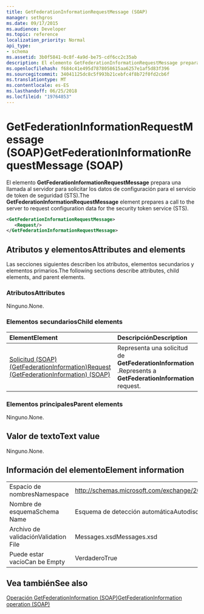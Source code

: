 ```yaml
---
title: GetFederationInformationRequestMessage (SOAP)
manager: sethgros
ms.date: 09/17/2015
ms.audience: Developer
ms.topic: reference
localization_priority: Normal
api_type:
- schema
ms.assetid: 3b0f5841-0c8f-4a9d-be75-cdf6cc2c35ab
description: El elemento GetFederationInformationRequestMessage prepara una llamada al servidor para solicitar los datos de configuración para el servicio de token de seguridad (STS).
ms.openlocfilehash: f684c41e495d7878058615aa6257e1af5d83f396
ms.sourcegitcommit: 34041125dc8c5f993b21cebfc4f8b72f0fd2cb6f
ms.translationtype: MT
ms.contentlocale: es-ES
ms.lasthandoff: 06/25/2018
ms.locfileid: "19764853"
---
```

# <a name="getfederationinformationrequestmessage-soap"></a><span data-ttu-id="7dede-103">GetFederationInformationRequestMessage (SOAP)</span><span class="sxs-lookup"><span data-stu-id="7dede-103">GetFederationInformationRequestMessage (SOAP)</span></span>

<span data-ttu-id="7dede-104">El elemento **GetFederationInformationRequestMessage** prepara una llamada al servidor para solicitar los datos de configuración para el servicio de token de seguridad (STS).</span><span class="sxs-lookup"><span data-stu-id="7dede-104">The **GetFederationInformationRequestMessage** element prepares a call to the server to request configuration data for the security token service (STS).</span></span> 
  
```XML
<GetFederationInformationRequestMessage>
   <Request/>
</GetFederationInformationRequestMessage>

```

## <a name="attributes-and-elements"></a><span data-ttu-id="7dede-105">Atributos y elementos</span><span class="sxs-lookup"><span data-stu-id="7dede-105">Attributes and elements</span></span>

<span data-ttu-id="7dede-106">Las secciones siguientes describen los atributos, elementos secundarios y elementos primarios.</span><span class="sxs-lookup"><span data-stu-id="7dede-106">The following sections describe attributes, child elements, and parent elements.</span></span>
  
### <a name="attributes"></a><span data-ttu-id="7dede-107">Atributos</span><span class="sxs-lookup"><span data-stu-id="7dede-107">Attributes</span></span>

<span data-ttu-id="7dede-108">Ninguno.</span><span class="sxs-lookup"><span data-stu-id="7dede-108">None.</span></span>
  
### <a name="child-elements"></a><span data-ttu-id="7dede-109">Elementos secundarios</span><span class="sxs-lookup"><span data-stu-id="7dede-109">Child elements</span></span>

|<span data-ttu-id="7dede-110">**Element**</span><span class="sxs-lookup"><span data-stu-id="7dede-110">**Element**</span></span>|<span data-ttu-id="7dede-111">**Descripción**</span><span class="sxs-lookup"><span data-stu-id="7dede-111">**Description**</span></span>|
|:-----|:-----|
|[<span data-ttu-id="7dede-112">Solicitud (SOAP) (GetFederationInformation)</span><span class="sxs-lookup"><span data-stu-id="7dede-112">Request (GetFederationInformation) (SOAP)</span></span>](request-getfederationinformationsoap.md) <br/> |<span data-ttu-id="7dede-113">Representa una solicitud de **GetFederationInformation** .</span><span class="sxs-lookup"><span data-stu-id="7dede-113">Represents a **GetFederationInformation** request.</span></span>  <br/> |
   
### <a name="parent-elements"></a><span data-ttu-id="7dede-114">Elementos principales</span><span class="sxs-lookup"><span data-stu-id="7dede-114">Parent elements</span></span>

<span data-ttu-id="7dede-115">Ninguno.</span><span class="sxs-lookup"><span data-stu-id="7dede-115">None.</span></span>
  
## <a name="text-value"></a><span data-ttu-id="7dede-116">Valor de texto</span><span class="sxs-lookup"><span data-stu-id="7dede-116">Text value</span></span>

<span data-ttu-id="7dede-117">Ninguno.</span><span class="sxs-lookup"><span data-stu-id="7dede-117">None.</span></span>
  
## <a name="element-information"></a><span data-ttu-id="7dede-118">Información del elemento</span><span class="sxs-lookup"><span data-stu-id="7dede-118">Element information</span></span>

|||
|:-----|:-----|
|<span data-ttu-id="7dede-119">Espacio de nombres</span><span class="sxs-lookup"><span data-stu-id="7dede-119">Namespace</span></span>  <br/> |http://schemas.microsoft.com/exchange/2010/Autodiscover  <br/> |
|<span data-ttu-id="7dede-120">Nombre de esquema</span><span class="sxs-lookup"><span data-stu-id="7dede-120">Schema Name</span></span>  <br/> |<span data-ttu-id="7dede-121">Esquema de detección automática</span><span class="sxs-lookup"><span data-stu-id="7dede-121">Autodiscover schema</span></span>  <br/> |
|<span data-ttu-id="7dede-122">Archivo de validación</span><span class="sxs-lookup"><span data-stu-id="7dede-122">Validation File</span></span>  <br/> |<span data-ttu-id="7dede-123">Messages.xsd</span><span class="sxs-lookup"><span data-stu-id="7dede-123">Messages.xsd</span></span>  <br/> |
|<span data-ttu-id="7dede-124">Puede estar vacío</span><span class="sxs-lookup"><span data-stu-id="7dede-124">Can be Empty</span></span>  <br/> |<span data-ttu-id="7dede-125">Verdadero</span><span class="sxs-lookup"><span data-stu-id="7dede-125">True</span></span>  <br/> |
   
## <a name="see-also"></a><span data-ttu-id="7dede-126">Vea también</span><span class="sxs-lookup"><span data-stu-id="7dede-126">See also</span></span>



[<span data-ttu-id="7dede-127">Operación GetFederationInformation (SOAP)</span><span class="sxs-lookup"><span data-stu-id="7dede-127">GetFederationInformation operation (SOAP)</span></span>](getfederationinformation-operation-soap.md)

